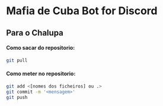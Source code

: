 # Mafia de Cuba Bot for Discord


## Para o Chalupa

#### Como sacar do repositorio:

```bash
git pull
```

#### Como meter no repositorio:

```bash
git add <[nomes dos ficheiros] ou .>
git commit -m '<mensagem>'
git push
```
